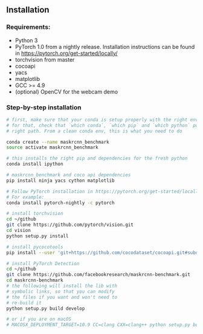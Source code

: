 ## Installation

### Requirements:
- Python 3
- PyTorch 1.0 from a nightly release. Installation instructions can be found in https://pytorch.org/get-started/locally/
- torchvision from master
- cocoapi
- yacs
- matplotlib
- GCC >= 4.9
- (optional) OpenCV for the webcam demo


### Step-by-step installation

```bash
# first, make sure that your conda is setup properly with the right environment
# for that, check that `which conda`, `which pip` and `which python` points to the
# right path. From a clean conda env, this is what you need to do

conda create --name maskrcnn_benchmark
source activate maskrcnn_benchmark

# this installs the right pip and dependencies for the fresh python
conda install ipython

# maskrcnn_benchmark and coco api dependencies
pip install ninja yacs cython matplotlib

# Follow PyTorch installation in https://pytorch.org/get-started/locally/
# For example:
conda install pytorch-nightly -c pytorch

# install torchvision
cd ~/github
git clone https://github.com/pytorch/vision.git
cd vision
python setup.py install

# install pycocotools
pip install --user 'git+https://github.com/cocodataset/cocoapi.git#subdirectory=PythonAPI'

# install PyTorch Detection
cd ~/github
git clone https://github.com/facebookresearch/maskrcnn-benchmark.git
cd maskrcnn-benchmark
# the following will install the lib with
# symbolic links, so that you can modify
# the files if you want and won't need to
# re-build it
python setup.py build develop

# or if you are on macOS
# MACOSX_DEPLOYMENT_TARGET=10.9 CC=clang CXX=clang++ python setup.py build develop
```


